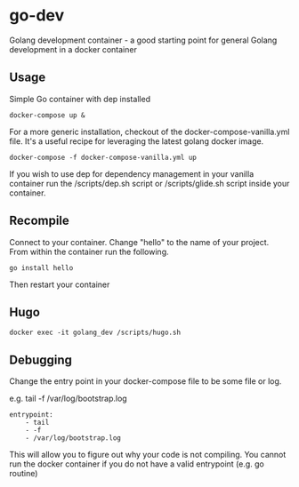 # go-dev

Golang development container - a good starting point for general Golang development in a docker container

## Usage

Simple Go container with dep installed

```
docker-compose up &
```

For a more generic installation, checkout of the docker-compose-vanilla.yml file.  It's a useful recipe for leveraging the latest golang docker image.

```
docker-compose -f docker-compose-vanilla.yml up
```

If you wish to use dep for dependency management in your vanilla container run the /scripts/dep.sh script or /scripts/glide.sh script inside your container.

## Recompile

Connect to your container.  Change "hello" to the name of your project.  From within the container run the following.

```
go install hello
```

Then restart your container

## Hugo

```
docker exec -it golang_dev /scripts/hugo.sh
```

## Debugging

Change the entry point in your docker-compose file to be some file or log.

e.g. tail -f /var/log/bootstrap.log

	entrypoint:
		- tail
    	- -f
    	- /var/log/bootstrap.log

This will allow you to figure out why your code is not compiling.  You cannot run the docker container if you do not have a valid entrypoint (e.g. go routine)
